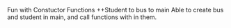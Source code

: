 Fun with Constuctor Functions
++Student to bus to main
Able to create bus and student in main, and call functions with in them.